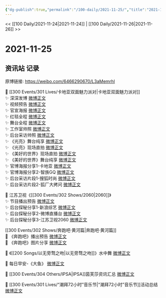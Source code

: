 ```yaml
---
{"dg-publish":true,"permalink":"/100-daily/2021-11-25/","title":"2021-11-25"}
---
```



<< [[100 Daily/2021-11-24\|2021-11-24]] | [[100 Daily/2021-11-26\|2021-11-26]] >>

# 2021-11-25

## 资讯站 记录

原博链接: https://weibo.com/6466290670/L3aMemrhl

💫 [[300 Events/301 Lives/卡地亚双面魅力派对\|卡地亚双面魅力派对]]  
✨ 深深发博 [微博正文](https://m.weibo.cn/6466290670/4707519644304071)  
✨ 视频预告 [微博正文](https://m.weibo.cn/6466290670/4707512744152345)  
✨ 官宣海报 [微博正文](https://m.weibo.cn/6466290670/4707502047891154)  
✨ 红毯全程 [微博正文](https://m.weibo.cn/6466290670/4707524504195876)  
✨ 舞台全程 [微博正文](https://m.weibo.cn/6466290670/4707557187521142)  
✨ 工作室帅照 [微博正文](https://m.weibo.cn/6466290670/4707557825054779)  
✨ 后台采访帅照 [微博正文](https://m.weibo.cn/6466290670/4707523980427674)  
✨ 《光亮》舞台纯享 [微博正文](https://m.weibo.cn/6466290670/4707544901357311)  
✨ 《光亮》现场直拍 [微博正文](https://m.weibo.cn/6466290670/4707573788576269)  
✨ 《美好的世界》现场直拍 [微博正文](https://m.weibo.cn/6466290670/4707546265554574)  
✨ 《美好的世界》舞台纯享 [微博正文](https://m.weibo.cn/6466290670/4707541163968502)  
✨ 官博海报分享1-卡地亚 [微博正文](https://m.weibo.cn/6466290670/4707549015706705)  
✨ 官博海报分享2-智族GQ [微博正文](https://m.weibo.cn/6466290670/4707549687319855)  
✨ 后台采访片段1-搜狐时尚 [微博正文](https://m.weibo.cn/6466290670/4707556897850684)  
✨ 后台采访片段2-狐厂大拷问 [微博正文](https://m.weibo.cn/6466290670/4707534236027299)

💫 江苏卫视《[[300 Events/302 Shows/2060\|2060]]》  
✨ 节目播出预告 [微博正文](https://m.weibo.cn/6466290670/4707368127958337)  
✨ 后台探秘分享1-新浪综艺 [微博正文](https://m.weibo.cn/6466290670/4707386970080486)  
✨ 后台探秘分享2-微博直播台 [微博正文](https://m.weibo.cn/6466290670/4707408473230194)  
✨ 后台探秘分享3-江苏卫视2060 [微博正文](https://m.weibo.cn/6466290670/4707409119152432)

[[300 Events/302 Shows/奔跑吧·黄河篇\|奔跑吧·黄河篇]]  
💫 《奔跑吧》播出预告 [微博正文](https://m.weibo.cn/6466290670/4707409664936633)  
💫 《奔跑吧》图片分享 [微博正文](https://m.weibo.cn/6466290670/4707441176743902)

💫 《[[200 Songs/以无旁骛之吻\|以无旁骛之吻]]》水中舞 [微博正文](https://m.weibo.cn/6466290670/4707373031885390)

💫 每日早安-《大鱼》 [微博正文](https://m.weibo.cn/6466290670/4707341125551231)

💫 [[300 Events/304 Others/IPSA\|IPSA]]茵芙莎资讯汇总 [微博正文](https://m.weibo.cn/6466290670/4707461673780846)

💫 [[300 Events/301 Lives/“潮拜72小时”音乐节\|“潮拜72小时”音乐节]]活动总结 [微博正文](https://m.weibo.cn/6466290670/4707448987060212)
